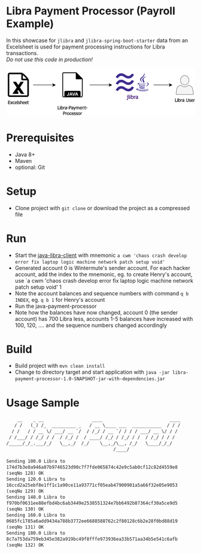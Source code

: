 # Libra Payment Processor (Payroll Example)

In this showcase for `jlibra` and `jlibra-spring-boot-starter` data from an Excelsheet is used for payment processing instructions for Libra transactions.  
_Do not use this code in production!_

![Integration overview](docs/img/libra-overview.png)

# Prerequisites

* Java 8+
* Maven
* optional: Git

# Setup

* Clone project with `git clone` or download the project as a compressed file

# Run

* Start the [java-libra-client](https://github.com/ice09/java-libra-client) with mnemonic `a cwm 'chaos crash develop error fix laptop logic machine network patch setup void'`
* Generated account 0 is Wintermute's sender account. For each hacker account, add the index to the mnemonic, eg. to create Henry's account, use `a cwm 'chaos crash develop error fix laptop logic machine network patch setup void' 1
* Note the account balances and sequence numbers with command `q b INDEX`, eg. `q b 1` for Henry's account
* Run the java-payment-processor
* Note how the balances have now changed, account 0 (the sender account) has 700 Libra less, accounts 1-5 balances have increased with 100, 120, .... and the sequence numbers changed accordingly

# Build
 
* Build project with `mvn clean install`
* Change to directory target and start application with `java -jar libra-payment-processor-1.0-SNAPSHOT-jar-with-dependencies.jar`

# Usage Sample

```
    __    _ __                  ____                         ____
   / /   (_) /_  _________ _   / __ \____ ___  ___________  / / /
  / /   / / __ \/ ___/ __ `/  / /_/ / __ `/ / / / ___/ __ \/ / /
 / /___/ / /_/ / /  / /_/ /  / ____/ /_/ / /_/ / /  / /_/ / / /
/_____/_/_.___/_/   \__,_/  /_/    \__,_/\__, /_/   \____/_/_/
                                        /____/

Sending 100.0 Libra to 174d7b3e8a946a07b9746523d90c7f7fde065874c42e9c5ab0cf12c82d4559e8 (seqNo 128) OK
Sending 120.0 Libra to 16ccd2a25ebf8e1ff1c1a90ce11a93771cf05eab47900901a5a66f32e05e9053 (seqNo 129) OK
Sending 140.0 Libra to f970bf0631ee88efbd4bc6ab3449e2538551324e7bb6492b87364cf30a5ce9d5 (seqNo 130) OK
Sending 160.0 Libra to 0685fc1785a6add9434a788b3772ee6688588762c2f80128c6b2e28f0bd88d19 (seqNo 131) OK
Sending 180.0 Libra to 8c7a753da759eb345e382a919bc49f8fffe973936ea33b571aa34b5e541c6afb (seqNo 132) OK
```